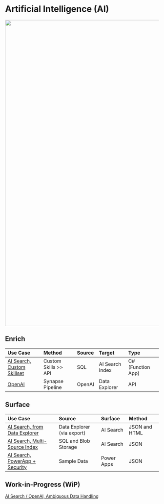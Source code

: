 # Artificial Intelligence (AI)

<img src="https://github.com/richchapler/AzureSolutions/assets/44923999/11c755cf-b3eb-4384-9876-8eadbf743b52" width="1000" />

## Enrich

Use Case | Method | Source | Target | Type
:----- | :----- | :----- | :----- | :-----
[AI Search, Custom Skillset](AISearch_CustomSkillset.md) | Custom Skills >> API | SQL | AI Search Index | C# (Function App)
[OpenAI](Data_Enrichment_OpenAI.md) | Synapse Pipeline | OpenAI | Data Explorer | API

## Surface

Use Case | Source | Surface | Method
:----- | :----- | :----- | :-----
[AI Search, from Data Explorer](AISearch_fromDataExplorer.md) | Data Explorer (via export) | AI Search | JSON and HTML
[AI Search, Multi-Source Index](AISearch_MultiSourceIndex.md) | SQL and Blob Storage | AI Search | JSON
[AI Search, PowerApp + Security](AISearch_PowerApp+Security.md) | Sample Data | Power Apps | JSON

## Work-in-Progress (WiP)
[AI Search / OpenAI, Ambiguous Data Handling](/wip/Data_Enrichment_OpenAI_AmbiguousDataHandling.md)
